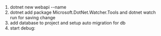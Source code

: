 1. dotnet new webapi --name <project-name>
2. dotnet add package Microsoft.DotNet.Watcher.Tools
    and dotnet watch run for saving change
3. add database to project and setup auto migration for db 
4. start debug: <dotnet watch run>